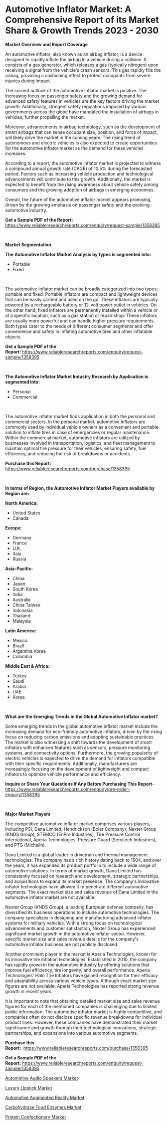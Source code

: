 <p><h1>Automotive Inflator Market: A Comprehensive Report of its Market Share & Growth Trends 2023 - 2030</h1></p><p><strong>Market Overview and Report Coverage</strong></p>
<p><p>An automotive inflator, also known as an airbag inflator, is a device designed to rapidly inflate the airbag in a vehicle during a collision. It consists of a gas generator, which releases a gas (typically nitrogen) upon receiving a signal from the vehicle's crash sensors. This gas rapidly fills the airbag, providing a cushioning effect to protect occupants from severe injuries during impact.</p><p>The current outlook of the automotive inflator market is positive. The increasing focus on passenger safety and the growing demand for advanced safety features in vehicles are the key factors driving the market growth. Additionally, stringent safety regulations imposed by various governments across the globe have mandated the installation of airbags in vehicles, further propelling the market.</p><p>Moreover, advancements in airbag technology, such as the development of smart airbags that can sense occupant size, position, and force of impact, will likely drive the market in the coming years. The rising trend of autonomous and electric vehicles is also expected to create opportunities for the automotive inflator market as the demand for these vehicles increases.</p><p>According to a report, the automotive inflator market is projected to witness a compound annual growth rate (CAGR) of 10.5% during the forecasted period. Factors such as increasing vehicle production and technological advancements will contribute to this growth. Additionally, the market is expected to benefit from the rising awareness about vehicle safety among consumers and the growing adoption of airbags in emerging economies.</p><p>Overall, the future of the automotive inflator market appears promising, driven by the growing emphasis on passenger safety and the evolving automotive industry.</p></p>
<p><strong>Get a Sample PDF of the Report:</strong> <a href="https://www.reliableresearchreports.com/enquiry/request-sample/1358395">https://www.reliableresearchreports.com/enquiry/request-sample/1358395</a></p>
<p>&nbsp;</p>
<p><strong>Market Segmentation</strong></p>
<p><strong>The Automotive Inflator Market Analysis by types is segmented into:</strong></p>
<p><ul><li>Portable</li><li>Fixed</li></ul></p>
<p>&nbsp;</p>
<p><p>The automotive inflator market can be broadly categorized into two types: portable and fixed. Portable inflators are compact and lightweight devices that can be easily carried and used on the go. These inflators are typically powered by a rechargeable battery or 12-volt power outlet in vehicles. On the other hand, fixed inflators are permanently installed within a vehicle or at a specific location, such as a gas station or repair shop. These inflators are usually more powerful and can handle higher pressure requirements. Both types cater to the needs of different consumer segments and offer convenience and safety in inflating automotive tires and other inflatable objects.</p></p>
<p><strong>Get a Sample PDF of the Report:</strong>&nbsp;<a href="https://www.reliableresearchreports.com/enquiry/request-sample/1358395">https://www.reliableresearchreports.com/enquiry/request-sample/1358395</a></p>
<p>&nbsp;</p>
<p><strong>The Automotive Inflator Market Industry Research by Application is segmented into:</strong></p>
<p><ul><li>Personal</li><li>Commercial</li></ul></p>
<p>&nbsp;</p>
<p><p>The automotive inflator market finds application in both the personal and commercial sectors. In the personal market, automotive inflators are commonly used by individual vehicle owners as a convenient and portable solution to inflate tires in case of emergencies or regular maintenance. Within the commercial market, automotive inflators are utilized by businesses involved in transportation, logistics, and fleet management to maintain optimal tire pressure for their vehicles, ensuring safety, fuel efficiency, and reducing the risk of breakdowns or accidents.</p></p>
<p><strong>Purchase this Report:</strong>&nbsp; <a href="https://www.reliableresearchreports.com/purchase/1358395">https://www.reliableresearchreports.com/purchase/1358395</a></p>
<p>&nbsp;</p>
<p><strong>In terms of Region, the Automotive Inflator Market Players available by Region are:</strong></p>
<p>
    <p> <strong> North America: </strong>
        <ul>
            <li>United States</li>
            <li>Canada</li>
        </ul>
        </p> 
    <p> <strong> Europe: </strong>
        <ul>
            <li>Germany</li>
            <li>France</li>
            <li>U.K.</li>
            <li>Italy</li>
            <li>Russia</li>
        </ul>
        </p> 
    <p> <strong> Asia-Pacific: </strong>
        <ul>
            <li>China</li>
            <li>Japan</li>
            <li>South Korea</li>
            <li>India</li>
            <li>Australia</li>
            <li>China Taiwan</li>
            <li>Indonesia</li>
            <li>Thailand</li>
            <li>Malaysia</li>
        </ul>
        </p> 
    <p> <strong> Latin America: </strong>
        <ul>
            <li>Mexico</li>
            <li>Brazil</li>
            <li>Argentina Korea</li>
            <li>Colombia</li>
        </ul>
        </p> 
    <p> <strong> Middle East & Africa: </strong>
        <ul>
            <li>Turkey</li>
            <li>Saudi</li>
            <li>Arabia</li>
            <li>UAE</li>
            <li>Korea</li>
        </ul>
    </p>
    </p>
<p>&nbsp;</p>
<p><strong>What are the Emerging Trends in the Global Automotive Inflator market?</strong></p>
<p><p>Some emerging trends in the global automotive inflator market include the increasing demand for eco-friendly automotive inflators, driven by the rising focus on reducing carbon emissions and adopting sustainable practices. The market is also witnessing a shift towards the development of smart inflators with enhanced features such as sensors, pressure monitoring systems, and connectivity options. Furthermore, the growing popularity of electric vehicles is expected to drive the demand for inflators compatible with their specific requirements. Additionally, manufacturers are increasingly focusing on the development of lightweight and compact inflators to optimize vehicle performance and efficiency.</p></p>
<p><strong>Inquire or Share Your Questions If Any Before Purchasing This Report</strong>- <a href="https://www.reliableresearchreports.com/enquiry/pre-order-enquiry/1358395">https://www.reliableresearchreports.com/enquiry/pre-order-enquiry/1358395</a></p>
<p>&nbsp;</p>
<p><strong>Major Market Players</strong></p>
<p><p>The competitive automotive inflator market comprises various players, including PSI, Dana Limited, Hendrickson (Boler Company), Nexter Group (KNDS Group), STEMCO (EnPro Industries), Tire Pressure Control International, Aperia Technologies, Pressure Guard (Servitech Industries), and PTG (Michelin).</p><p>Dana Limited is a global leader in drivetrain and thermal management technologies. The company has a rich history dating back to 1904, and over the years, it has expanded its product portfolio to include a wide range of automotive solutions. In terms of market growth, Dana Limited has consistently focused on research and development, strategic partnerships, and acquisitions to expand its market presence. The company's innovative inflator technologies have allowed it to penetrate different automotive segments. The exact market size and sales revenue of Dana Limited in the automotive inflator market are not available.</p><p>Nexter Group (KNDS Group), a leading European defense company, has diversified its business operations to include automotive technologies. The company specializes in designing and manufacturing advanced inflator systems for military vehicles. With a strong focus on technological advancements and customer satisfaction, Nexter Group has experienced significant market growth in the automotive inflator sector. However, specific market size and sales revenue details for the company's automotive inflator business are not publicly disclosed.</p><p>Another prominent player in the market is Aperia Technologies, known for its innovative tire inflation technologies. Established in 2010, the company has rapidly grown in the automotive industry by offering solutions that improve fuel efficiency, tire longevity, and overall performance. Aperia Technologies' Halo Tire Inflators have gained recognition for their efficacy and adaptability across various vehicle types. Although exact market size figures are not available, Aperia Technologies has reported strong revenue growth in recent years.</p><p>It is important to note that obtaining detailed market size and sales revenue figures for each of the mentioned companies is challenging due to limited public information. The automotive inflator market is highly competitive, and companies often do not disclose specific revenue breakdowns for individual product lines. However, these companies have demonstrated their market significance and growth through their technological innovations, strategic partnerships, and expansions into various automotive segments.</p></p>
<p><strong>Purchase this Report:</strong>&nbsp;&nbsp;<a href="https://www.reliableresearchreports.com/purchase/1358395">https://www.reliableresearchreports.com/purchase/1358395</a></p>
<p></p>
<p><strong>Get a Sample PDF of the Report:</strong>&nbsp;<a href="https://www.reliableresearchreports.com/enquiry/request-sample/1358395">https://www.reliableresearchreports.com/enquiry/request-sample/1358395</a></p>
<p><p><a href="https://github.com/gshchiplitsov/Market-Research-Report-List-1/blob/main/automotive-audio-speakers-market.md">Automotive Audio Speakers Market</a></p><p><a href="https://medium.com/@ruthmorales25/luxury-lipstick-market-size-reveals-the-best-marketing-channels-in-global-industry-f67b549cd2a6">Luxury Lipstick Market</a></p><p><a href="https://github.com/rahu1503/Market-Research-Report-List-1/blob/main/automotive-augmented-reality-market.md">Automotive Augmented Reality Market</a></p><p><a href="https://www.linkedin.com/pulse/carbohydrase-food-enzymes-market-insights-players-forecast-fvdve/">Carbohydrase Food Enzymes Market</a></p><p><a href="https://www.linkedin.com/pulse/protein-confectionery-market-insights-players-forecast-tmrye/">Protein Confectionery Market</a></p></p>
